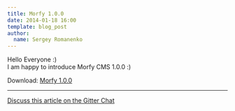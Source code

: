 ```yaml
---
title: Morfy 1.0.0
date: 2014-01-18 16:00
template: blog_post
author:
  name: Sergey Romanenko
---
```


Hello Everyone :)  
I am happy to introduce Morfy CMS 1.0.0 :)  

Download: [Morfy 1.0.0](https://github.com/morfy-cms/morfy/archive/v1.0.0.zip)

<hr>  

[<i class="fa fa-comments"></i> Discuss this article on the Gitter Chat](https://gitter.im/morfy-cms/morfy)  
